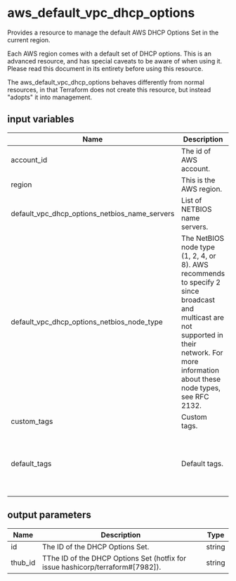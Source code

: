 # aws_default_vpc_dhcp_options

Provides a resource to manage the default AWS DHCP Options Set in the current region.

Each AWS region comes with a default set of DHCP options. This is an advanced resource, and has special caveats to be aware of when using it. Please read this document in its entirety before using this resource.

The aws_default_vpc_dhcp_options behaves differently from normal resources, in that Terraform does not create this resource, but instead "adopts" it into management.

## input variables

| Name | Description | Type | Default | Required |
|------|-------------|:----:|:-----:|:-----:|
|account_id|The id of AWS account.|string||Yes|
|region|This is the AWS region.|string|us-east-1|Yes|
|default_vpc_dhcp_options_netbios_name_servers|List of NETBIOS name servers.|list||Yes|
|default_vpc_dhcp_options_netbios_node_type|The NetBIOS node type (1, 2, 4, or 8). AWS recommends to specify 2 since broadcast and multicast are not supported in their network. For more information about these node types, see RFC 2132.|number|2|No|
|custom_tags|Custom tags.|map||No|
|default_tags|Default tags.|map|{"ThubName"= "{{ name }}","ThubCode"= "{{ code }}","ThubEnv"= "default","Description" = "Managed by TerraHub"}|No|

## output parameters

| Name | Description | Type |
|------|-------------|:----:|
|id|The ID of the DHCP Options Set.|string|
|thub_id|TThe ID of the DHCP Options Set (hotfix for issue hashicorp/terraform#[7982]).|string|
